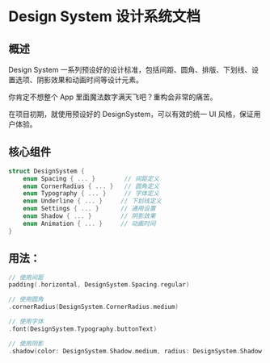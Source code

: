 # Design System 设计系统文档

## 概述

Design System 一系列预设好的设计标准，包括间距、圆角、排版、下划线、设置选项、阴影效果和动画时间等设计元素。

你肯定不想整个 App 里面魔法数字满天飞吧？重构会非常的痛苦。

在项目初期，就使用预设好的 DesignSystem，可以有效的统一 UI 风格，保证用户体验。

## 核心组件

```swift
struct DesignSystem {
    enum Spacing { ... }        // 间距定义
    enum CornerRadius { ... }   // 圆角定义
    enum Typography { ... }     // 字体定义
    enum Underline { ... }     // 下划线定义
    enum Settings { ... }      // 通用设置
    enum Shadow { ... }        // 阴影效果
    enum Animation { ... }     // 动画时间
}
```

## 用法：

```swift
// 使用间距
padding(.horizontal, DesignSystem.Spacing.regular)

// 使用圆角
.cornerRadius(DesignSystem.CornerRadius.medium)

// 使用字体
.font(DesignSystem.Typography.buttonText)

// 使用阴影
.shadow(color: DesignSystem.Shadow.medium, radius: DesignSystem.Shadow.mediumRadius)
```
